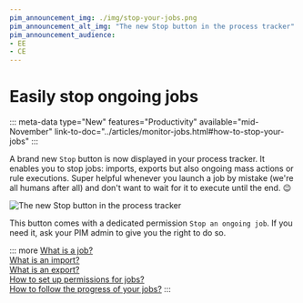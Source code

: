 ```yaml
---
pim_announcement_img: ./img/stop-your-jobs.png
pim_announcement_alt_img: "The new Stop button in the process tracker"
pim_announcement_audience:
- EE
- CE
---
```


# Easily stop ongoing jobs
::: meta-data type="New" features="Productivity" available="mid-November" link-to-doc="../articles/monitor-jobs.html#how-to-stop-your-jobs"
:::

A brand new `Stop` button is now displayed in your process tracker. It enables you to stop jobs: imports, exports but also ongoing mass actions or rule executions. Super helpful whenever you launch a job by mistake (we're all humans after all) and don't want to wait for it to execute until the end. 😉

![The new `Stop` button in the process tracker](../img/stop-your-jobs.png)

This button comes with a dedicated permission `Stop an ongoing job`. If you need it, ask your PIM admin to give you the right to do so.

::: more
[What is a job?](../articles/monitor-jobs.html#what-is-a-job)  
[What is an import?](../articles/imports.html)  
[What is an export?](../articles/exports.html)  
[How to set up permissions for jobs?](../articles/manage-the-interface-and-actions-accesses.html)  
[How to follow the progress of your jobs?](../articles/monitor-jobs.html#what-can-you-find-in-a-job-detail)
:::
